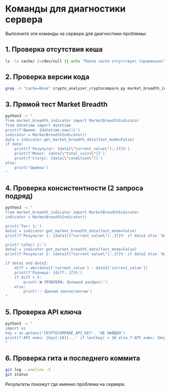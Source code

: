 # Команды для диагностики сервера

Выполните эти команды на сервере для диагностики проблемы:

## 1. Проверка отсутствия кеша
```bash
ls -la cache/ 2>/dev/null || echo "Папка cache отсутствует (правильно)"
```

## 2. Проверка версии кода
```bash
grep -n "cache=None" crypto_analyzer_cryptocompare.py market_breadth_indicator.py
```

## 3. Прямой тест Market Breadth
```bash
python3 -c "
from market_breadth_indicator import MarketBreadthIndicator
from datetime import datetime
print(f'Время: {datetime.now()}')
indicator = MarketBreadthIndicator()
data = indicator.get_market_breadth_data(fast_mode=False)
if data:
    print(f'Результат: {data[\"current_value\"]:.1f}%')
    print(f'Монет: {data[\"total_coins\"]}')
    print(f'Статус: {data[\"condition\"]}')
else:
    print('Ошибка')
"
```

## 4. Проверка консистентности (2 запроса подряд)
```bash
python3 -c "
from market_breadth_indicator import MarketBreadthIndicator
indicator = MarketBreadthIndicator()

print('Тест 1:')
data1 = indicator.get_market_breadth_data(fast_mode=False)
print(f'Результат 1: {data1[\"current_value\"]:.1f}%' if data1 else 'Ошибка')

print('\nТест 2:')
data2 = indicator.get_market_breadth_data(fast_mode=False)
print(f'Результат 2: {data2[\"current_value\"]:.1f}%' if data2 else 'Ошибка')

if data1 and data2:
    diff = abs(data1['current_value'] - data2['current_value'])
    print(f'Разница: {diff:.1f}%')
    if diff > 5:
        print('❌ ПРОБЛЕМА: Большой разброс!')
    else:
        print('✅ Данные консистентны')
"
```

## 5. Проверка API ключа
```bash
python3 -c "
import os
key = os.getenv('CRYPTOCOMPARE_API_KEY', 'НЕ НАЙДЕН')
print(f'API ключ: {key[:10]}...' if len(key) > 10 else f'API ключ: {key}')
"
```

## 6. Проверка гита и последнего коммита
```bash
git log --oneline -5
git status
```

Результаты покажут где именно проблема на сервере.